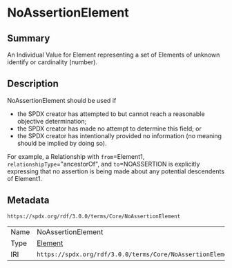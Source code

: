 <!-- Automatically generated by spec-parser v2.3.0 on 2024-07-09T17:43:37.025898+00:00 -->
<!-- SPDX-License-Identifier: Community-Spec-1.0 -->

# NoAssertionElement

## Summary

An Individual Value for Element representing a set of Elements of unknown
identify or cardinality (number).


## Description

NoAssertionElement should be used if

- the SPDX creator has attempted to but cannot reach a reasonable objective
  determination;
- the SPDX creator has made no attempt to determine this field; or
- the SPDX creator has intentionally provided no information (no meaning should
  be implied by doing so).

For example, a Relationship with `from`=Element1,
`relationshipType`="ancestorOf", and `to`=NOASSERTION is explicitly expressing
that no assertion is being made about any potential descendents of Element1.


## Metadata

`https://spdx.org/rdf/3.0.0/terms/Core/NoAssertionElement`


| | |
|---|---|
| Name | NoAssertionElement |
| Type | [Element](../Classes/Element.md) |
| IRI | `https://spdx.org/rdf/3.0.0/terms/Core/NoAssertionElement` |




